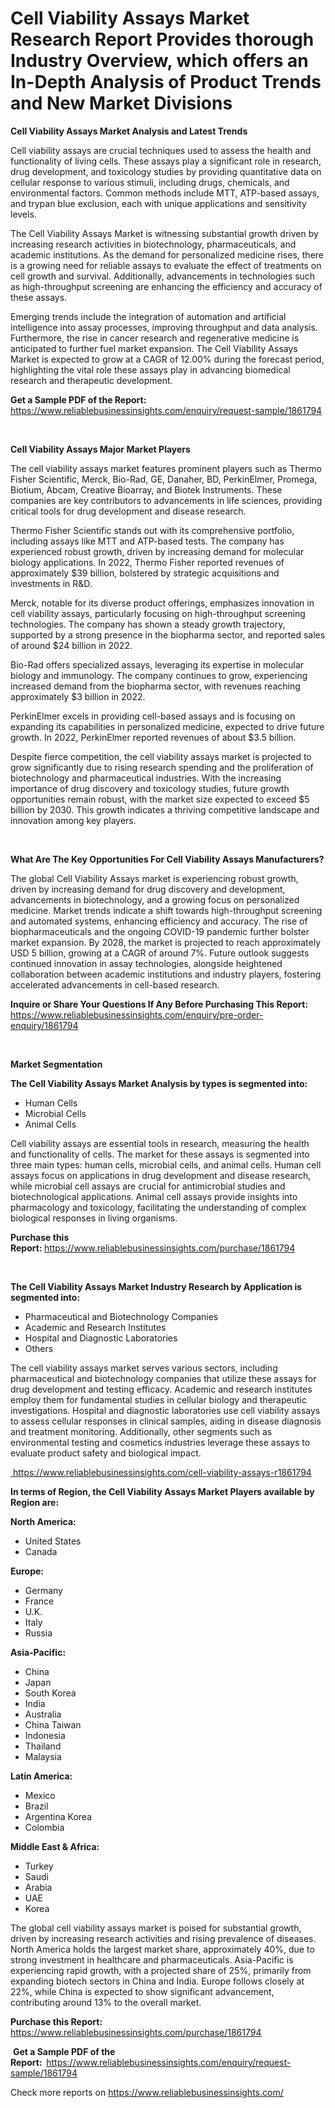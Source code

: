 <p><h1>Cell Viability Assays Market Research Report Provides thorough Industry Overview, which offers an In-Depth Analysis of Product Trends and New Market Divisions</h1></p><p><strong>Cell Viability Assays Market Analysis and Latest Trends</strong></p>
<p><p>Cell viability assays are crucial techniques used to assess the health and functionality of living cells. These assays play a significant role in research, drug development, and toxicology studies by providing quantitative data on cellular response to various stimuli, including drugs, chemicals, and environmental factors. Common methods include MTT, ATP-based assays, and trypan blue exclusion, each with unique applications and sensitivity levels.</p><p>The Cell Viability Assays Market is witnessing substantial growth driven by increasing research activities in biotechnology, pharmaceuticals, and academic institutions. As the demand for personalized medicine rises, there is a growing need for reliable assays to evaluate the effect of treatments on cell growth and survival. Additionally, advancements in technologies such as high-throughput screening are enhancing the efficiency and accuracy of these assays.</p><p>Emerging trends include the integration of automation and artificial intelligence into assay processes, improving throughput and data analysis. Furthermore, the rise in cancer research and regenerative medicine is anticipated to further fuel market expansion. The Cell Viability Assays Market is expected to grow at a CAGR of 12.00% during the forecast period, highlighting the vital role these assays play in advancing biomedical research and therapeutic development.</p></p>
<p><strong>Get a Sample PDF of the Report:&nbsp;</strong> <a href="https://www.reliablebusinessinsights.com/enquiry/request-sample/1861794?utm_campaign=2318&utm_medium=2&utm_source=Github&utm_content=ia&utm_term=03032025&utm_id=cell-viability-assays">https://www.reliablebusinessinsights.com/enquiry/request-sample/1861794</a></p>
<p>&nbsp;</p>
<p><strong>Cell Viability Assays Major Market Players</strong></p>
<p><p>The cell viability assays market features prominent players such as Thermo Fisher Scientific, Merck, Bio-Rad, GE, Danaher, BD, PerkinElmer, Promega, Biotium, Abcam, Creative Bioarray, and Biotek Instruments. These companies are key contributors to advancements in life sciences, providing critical tools for drug development and disease research.</p><p>Thermo Fisher Scientific stands out with its comprehensive portfolio, including assays like MTT and ATP-based tests. The company has experienced robust growth, driven by increasing demand for molecular biology applications. In 2022, Thermo Fisher reported revenues of approximately $39 billion, bolstered by strategic acquisitions and investments in R&D.</p><p>Merck, notable for its diverse product offerings, emphasizes innovation in cell viability assays, particularly focusing on high-throughput screening technologies. The company has shown a steady growth trajectory, supported by a strong presence in the biopharma sector, and reported sales of around $24 billion in 2022.</p><p>Bio-Rad offers specialized assays, leveraging its expertise in molecular biology and immunology. The company continues to grow, experiencing increased demand from the biopharma sector, with revenues reaching approximately $3 billion in 2022.</p><p>PerkinElmer excels in providing cell-based assays and is focusing on expanding its capabilities in personalized medicine, expected to drive future growth. In 2022, PerkinElmer reported revenues of about $3.5 billion.</p><p>Despite fierce competition, the cell viability assays market is projected to grow significantly due to rising research spending and the proliferation of biotechnology and pharmaceutical industries. With the increasing importance of drug discovery and toxicology studies, future growth opportunities remain robust, with the market size expected to exceed $5 billion by 2030. This growth indicates a thriving competitive landscape and innovation among key players.</p></p>
<p>&nbsp;</p>
<p><strong>What Are The Key Opportunities For Cell Viability Assays Manufacturers?</strong></p>
<p><p>The global Cell Viability Assays market is experiencing robust growth, driven by increasing demand for drug discovery and development, advancements in biotechnology, and a growing focus on personalized medicine. Market trends indicate a shift towards high-throughput screening and automated systems, enhancing efficiency and accuracy. The rise of biopharmaceuticals and the ongoing COVID-19 pandemic further bolster market expansion. By 2028, the market is projected to reach approximately USD 5 billion, growing at a CAGR of around 7%. Future outlook suggests continued innovation in assay technologies, alongside heightened collaboration between academic institutions and industry players, fostering accelerated advancements in cell-based research.</p></p>
<p><strong>Inquire or Share Your Questions If Any Before Purchasing This Report:</strong> <a href="https://www.reliablebusinessinsights.com/enquiry/pre-order-enquiry/1861794?utm_campaign=2318&utm_medium=2&utm_source=Github&utm_content=ia&utm_term=03032025&utm_id=cell-viability-assays">https://www.reliablebusinessinsights.com/enquiry/pre-order-enquiry/1861794</a></p>
<p>&nbsp;</p>
<p><strong>Market Segmentation</strong></p>
<p><strong>The Cell Viability Assays Market Analysis by types is segmented into:</strong></p>
<p><ul><li>Human Cells</li><li>Microbial Cells</li><li>Animal Cells</li></ul></p>
<p><p>Cell viability assays are essential tools in research, measuring the health and functionality of cells. The market for these assays is segmented into three main types: human cells, microbial cells, and animal cells. Human cell assays focus on applications in drug development and disease research, while microbial cell assays are crucial for antimicrobial studies and biotechnological applications. Animal cell assays provide insights into pharmacology and toxicology, facilitating the understanding of complex biological responses in living organisms.</p></p>
<p><strong>Purchase this Report:&nbsp;</strong><a href="https://www.reliablebusinessinsights.com/purchase/1861794?utm_campaign=2318&utm_medium=2&utm_source=Github&utm_content=ia&utm_term=03032025&utm_id=cell-viability-assays">https://www.reliablebusinessinsights.com/purchase/1861794</a></p>
<p>&nbsp;</p>
<p><strong>The Cell Viability Assays Market Industry Research by Application is segmented into:</strong></p>
<p><ul><li>Pharmaceutical and Biotechnology Companies</li><li>Academic and Research Institutes</li><li>Hospital and Diagnostic Laboratories</li><li>Others</li></ul></p>
<p><p>The cell viability assays market serves various sectors, including pharmaceutical and biotechnology companies that utilize these assays for drug development and testing efficacy. Academic and research institutes employ them for fundamental studies in cellular biology and therapeutic investigations. Hospital and diagnostic laboratories use cell viability assays to assess cellular responses in clinical samples, aiding in disease diagnosis and treatment monitoring. Additionally, other segments such as environmental testing and cosmetics industries leverage these assays to evaluate product safety and biological impact.</p></p>
<p><a href="https://www.reliablebusinessinsights.com/cell-viability-assays-r1861794?utm_campaign=2318&utm_medium=2&utm_source=Github&utm_content=ia&utm_term=03032025&utm_id=cell-viability-assays">&nbsp;https://www.reliablebusinessinsights.com/cell-viability-assays-r1861794</a></p>
<p><strong>In terms of Region, the Cell Viability Assays Market Players available by Region are:</strong></p>
<p>
    <p> <strong> North America: </strong>
        <ul>
            <li>United States</li>
            <li>Canada</li>
        </ul>
        </p> 
    <p> <strong> Europe: </strong>
        <ul>
            <li>Germany</li>
            <li>France</li>
            <li>U.K.</li>
            <li>Italy</li>
            <li>Russia</li>
        </ul>
        </p> 
    <p> <strong> Asia-Pacific: </strong>
        <ul>
            <li>China</li>
            <li>Japan</li>
            <li>South Korea</li>
            <li>India</li>
            <li>Australia</li>
            <li>China Taiwan</li>
            <li>Indonesia</li>
            <li>Thailand</li>
            <li>Malaysia</li>
        </ul>
        </p> 
    <p> <strong> Latin America: </strong>
        <ul>
            <li>Mexico</li>
            <li>Brazil</li>
            <li>Argentina Korea</li>
            <li>Colombia</li>
        </ul>
        </p> 
    <p> <strong> Middle East & Africa: </strong>
        <ul>
            <li>Turkey</li>
            <li>Saudi</li>
            <li>Arabia</li>
            <li>UAE</li>
            <li>Korea</li>
        </ul>
    </p>
    </p>
<p><p>The global cell viability assays market is poised for substantial growth, driven by increasing research activities and rising prevalence of diseases. North America holds the largest market share, approximately 40%, due to strong investment in healthcare and pharmaceuticals. Asia-Pacific is experiencing rapid growth, with a projected share of 25%, primarily from expanding biotech sectors in China and India. Europe follows closely at 22%, while China is expected to show significant advancement, contributing around 13% to the overall market.</p></p>
<p><strong>Purchase this Report: </strong><a href="https://www.reliablebusinessinsights.com/purchase/1861794?utm_campaign=2318&utm_medium=2&utm_source=Github&utm_content=ia&utm_term=03032025&utm_id=cell-viability-assays">https://www.reliablebusinessinsights.com/purchase/1861794</a></p>
<p>&nbsp;<strong>Get a Sample PDF of the Report:&nbsp;&nbsp;</strong><a href="https://www.reliablebusinessinsights.com/enquiry/request-sample/1861794?utm_campaign=2318&utm_medium=2&utm_source=Github&utm_content=ia&utm_term=03032025&utm_id=cell-viability-assays">https://www.reliablebusinessinsights.com/enquiry/request-sample/1861794</a></p>
<p><strong></strong></p>
<p>Check more reports on <a href="https://www.reliablebusinessinsights.com/?utm_campaign=2318&utm_medium=2&utm_source=Github&utm_content=ia&utm_term=03032025&utm_id=cell-viability-assays">https://www.reliablebusinessinsights.com/</a></p>